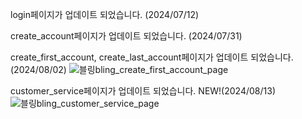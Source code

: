 login페이지가 업데이트 되었습니다. (2024/07/12)

create_account페이지가 업데이트 되었습니다. (2024/07/31)

create_first_account, create_last_account페이지가 업데이트 되었습니다. (2024/08/02)
![블링bling_create_first_account_page](https://github.com/user-attachments/assets/7ac72747-5d95-48a7-b5b9-26b873e160a1)

customer_service페이지가 업데이트 되었습니다. NEW!(2024/08/13)
![블링bling_customer_service_page](https://github.com/user-attachments/assets/84cb4bd1-7da5-407a-b132-e61ed0403b89)
